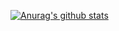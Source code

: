 [![Anurag's github stats](https://github-readme-stats.vercel.app/api?username=friendlyhj)](https://github.com/anuraghazra/github-readme-stats)
